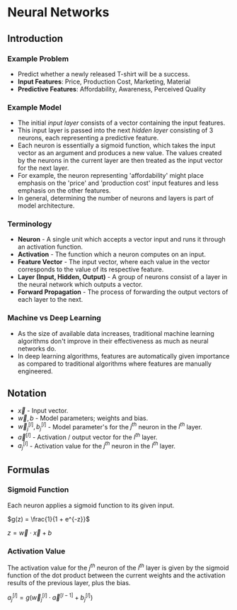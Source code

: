 # Neural Networks

## Introduction

### Example Problem

- Predict whether a newly released T-shirt will be a success.
- **Input Features**: Price, Production Cost, Marketing, Material
- **Predictive Features**: Affordability, Awareness, Perceived Quality

### Example Model

- The initial *input layer* consists of a vector containing the input features.
- This input layer is passed into the next *hidden layer* consisting of 3 neurons, each representing a predictive feature.
- Each neuron is essentially a sigmoid function, which takes the input vector as an argument and produces a new value. The values created by the neurons in the current layer are then treated as the input vector for the next layer.
- For example, the neuron representing 'affordability' might place emphasis on the 'price' and 'production cost' input features and less emphasis on the other features.
- In general, determining the number of neurons and layers is part of model architecture.

### Terminology

- **Neuron** - A single unit which accepts a vector input and runs it through an activation function.
- **Activation** - The function which a neuron computes on an input.
- **Feature Vector** - The input vector, where each value in the vector corresponds to the value of its respective feature.
- **Layer (Input, Hidden, Output)** - A group of neurons consist of a layer in the neural network which outputs a vector.
- **Forward Propagation** - The process of forwarding the output vectors of each layer to the next.

### Machine vs Deep Learning

- As the size of available data increases, traditional machine learning algorithms don't improve in their effectiveness as much as neural networks do.
- In deep learning algorithms, features are automatically given importance as compared to traditional algorithms where features are manually engineered.

## Notation

- $\vec{x}$ - Input vector.
- $\vec{w}, b$ - Model parameters; weights and bias.
- $\vec{w}^{[l]}_j, b^{[l]}_j$ - Model parameter's for the $j^{th}$ neuron in the $l^{th}$ layer.
- $\vec{a}^{[l]}$ - Activation / output vector for the $l^{th}$ layer.
- $a^{[l]}_j$ - Activation value for the $j^{th}$ neuron in the $l^{th}$ layer.

## Formulas

### Sigmoid Function

Each neuron applies a sigmoid function to its given input.

$g(z) = \frac{1}{1 + e^{-z}}$

$z = \vec{w} \cdot \vec{x} + b$

### Activation Value

The activation value for the $j^{th}$ neuron of the $l^{th}$ layer is given by the sigmoid function of the dot product between the current weights and the activation results of the previous layer, plus the bias.

$a^{[l]}_j = g(\vec{w}^{[l]}_j \cdot \vec{a}^{[l - 1]} + b^{[l]}_j)$
